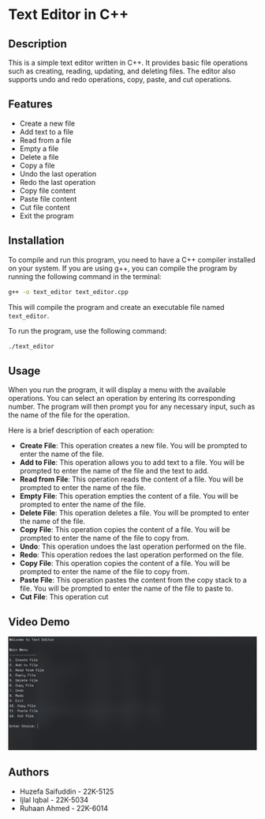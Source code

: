 # Text Editor in C++

## Description

This is a simple text editor written in C++. It provides basic file operations such as creating, reading, updating, and deleting files. The editor also supports undo and redo operations, copy, paste, and cut operations.

## Features

- Create a new file
- Add text to a file
- Read from a file
- Empty a file
- Delete a file
- Copy a file
- Undo the last operation
- Redo the last operation
- Copy file content
- Paste file content
- Cut file content
- Exit the program

## Installation

To compile and run this program, you need to have a C++ compiler installed on your system. If you are using g++, you can compile the program by running the following command in the terminal:

```bash
g++ -o text_editor text_editor.cpp
```

This will compile the program and create an executable file named `text_editor`.

To run the program, use the following command:

```bash
./text_editor
```

## Usage

When you run the program, it will display a menu with the available operations. You can select an operation by entering its corresponding number. The program will then prompt you for any necessary input, such as the name of the file for the operation.

Here is a brief description of each operation:

- **Create File**: This operation creates a new file. You will be prompted to enter the name of the file.
- **Add to File**: This operation allows you to add text to a file. You will be prompted to enter the name of the file and the text to add.
- **Read from File**: This operation reads the content of a file. You will be prompted to enter the name of the file.
- **Empty File**: This operation empties the content of a file. You will be prompted to enter the name of the file.
- **Delete File**: This operation deletes a file. You will be prompted to enter the name of the file.
- **Copy File**: This operation copies the content of a file. You will be prompted to enter the name of the file to copy from.
- **Undo**: This operation undoes the last operation performed on the file.
- **Redo**: This operation redoes the last operation performed on the file.
- **Copy File**: This operation copies the content of a file. You will be prompted to enter the name of the file to copy from.
- **Paste File**: This operation pastes the content from the copy stack to a file. You will be prompted to enter the name of the file to paste to.
- **Cut File**: This operation cut

## Video Demo

[![Video Demo](assets/demo_screenshot.png)](https://file.garden/ZMu15i0EPHK4dj3e/Videos/dsa-project_demo.mp4)

## Authors

- Huzefa Saifuddin - 22K-5125
- Ijlal Iqbal - 22K-5034
- Ruhaan Ahmed - 22K-6014